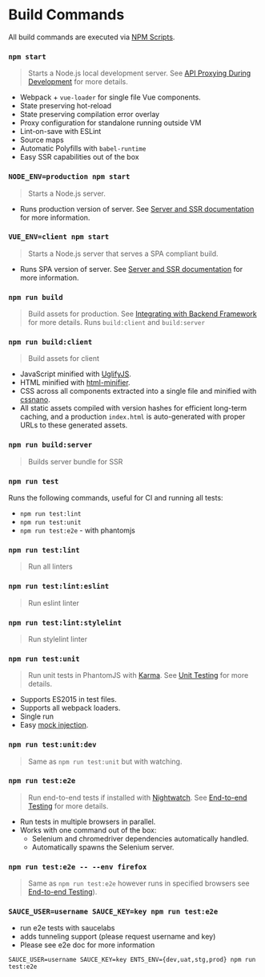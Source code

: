 # Build Commands

All build commands are executed via [NPM Scripts](https://docs.npmjs.com/misc/scripts).

### `npm start`

> Starts a Node.js local development server. See [API Proxying During Development](proxy.md) for more details.

- Webpack + `vue-loader` for single file Vue components.
- State preserving hot-reload
- State preserving compilation error overlay
- Proxy configuration for standalone running outside VM
- Lint-on-save with ESLint
- Source maps
- Automatic Polyfills with `babel-runtime`
- Easy SSR capabilities out of the box

### `NODE_ENV=production npm start`

> Starts a Node.js server.

- Runs production version of server. See [Server and SSR documentation](server.md) for more information.

### `VUE_ENV=client npm start`

> Starts a Node.js server that serves a SPA compliant build.

- Runs SPA version of server. See [Server and SSR documentation](server.md) for more information.

### `npm run build`

> Build assets for production. See [Integrating with Backend Framework](backend.md) for more details. Runs `build:client` and `build:server`

### `npm run build:client`

> Build assets for client

- JavaScript minified with [UglifyJS](https://github.com/mishoo/UglifyJS2).
- HTML minified with [html-minifier](https://github.com/kangax/html-minifier).
- CSS across all components extracted into a single file and minified with [cssnano](https://github.com/ben-eb/cssnano).
- All static assets compiled with version hashes for efficient long-term caching, and a production `index.html` is auto-generated with proper URLs to these generated assets.

### `npm run build:server`

> Builds server bundle for SSR


### `npm run test`

Runs the following commands, useful for CI and running all tests:
- `npm run test:lint`
- `npm run test:unit`
- `npm run test:e2e` - with phantomjs

### `npm run test:lint`

> Run all linters

### `npm run test:lint:eslint`

> Run eslint linter

### `npm run test:lint:stylelint`

> Run stylelint linter

### `npm run test:unit`

> Run unit tests in PhantomJS with [Karma](http://karma-runner.github.io/0.13/index.html). See [Unit Testing](unit.md) for more details.

- Supports ES2015 in test files.
- Supports all webpack loaders.
- Single run
- Easy [mock injection](http://vuejs.github.io/vue-loader/workflow/testing-with-mocks.html).

### `npm run test:unit:dev`

> Same as `npm run test:unit` but with watching.

### `npm run test:e2e`
> Run end-to-end tests if installed with [Nightwatch](http://nightwatchjs.org/). See [End-to-end Testing](e2e.md) for more details.

- Run tests in multiple browsers in parallel.
- Works with one command out of the box:
  - Selenium and chromedriver dependencies automatically handled.
  - Automatically spawns the Selenium server.

### `npm run test:e2e -- --env firefox`
> Same as `npm run test:e2e` however runs in specified browsers see [End-to-end Testing](e2e.md)).

### `SAUCE_USER=username SAUCE_KEY=key npm run test:e2e`

- run e2e tests with saucelabs
- adds tunneling support (please request username and key)
- Please see e2e doc for more information

`SAUCE_USER=username SAUCE_KEY=key ENTS_ENV={dev,uat,stg,prod} npm run test:e2e`
